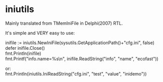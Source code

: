 # iniutils
Mainly translated from TMemIniFile in Delphi(2007) RTL. 

It's simple and VERY easy to use:</br>

inifile := iniutils.NewIniFile(sysutils.GetApplicationPath()+"cfg.ini", false)</br>
defer inifile.Close()</br>
fmt.Println(inifile)</br>
fmt.Printf("info.name=%s\n", inifile.ReadString("info", "name", "ecofast"))</br>

or:</br>
fmt.Println(iniutils.IniReadString("cfg.ini", "test", "value", "inidemo"))</br>
